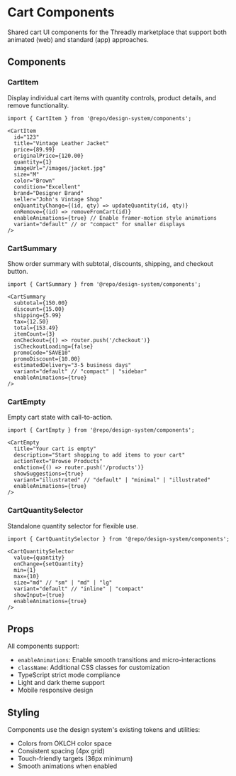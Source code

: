 # Cart Components

Shared cart UI components for the Threadly marketplace that support both animated (web) and standard (app) approaches.

## Components

### CartItem
Display individual cart items with quantity controls, product details, and remove functionality.

```tsx
import { CartItem } from '@repo/design-system/components';

<CartItem
  id="123"
  title="Vintage Leather Jacket"
  price={89.99}
  originalPrice={120.00}
  quantity={1}
  imageUrl="/images/jacket.jpg"
  size="M"
  color="Brown"
  condition="Excellent"
  brand="Designer Brand"
  seller="John's Vintage Shop"
  onQuantityChange={(id, qty) => updateQuantity(id, qty)}
  onRemove={(id) => removeFromCart(id)}
  enableAnimations={true} // Enable framer-motion style animations
  variant="default" // or "compact" for smaller displays
/>
```

### CartSummary
Show order summary with subtotal, discounts, shipping, and checkout button.

```tsx
import { CartSummary } from '@repo/design-system/components';

<CartSummary
  subtotal={150.00}
  discount={15.00}
  shipping={5.99}
  tax={12.50}
  total={153.49}
  itemCount={3}
  onCheckout={() => router.push('/checkout')}
  isCheckoutLoading={false}
  promoCode="SAVE10"
  promoDiscount={10.00}
  estimatedDelivery="3-5 business days"
  variant="default" // "compact" | "sidebar"
  enableAnimations={true}
/>
```

### CartEmpty
Empty cart state with call-to-action.

```tsx
import { CartEmpty } from '@repo/design-system/components';

<CartEmpty
  title="Your cart is empty"
  description="Start shopping to add items to your cart"
  actionText="Browse Products"
  onAction={() => router.push('/products')}
  showSuggestions={true}
  variant="illustrated" // "default" | "minimal" | "illustrated"
  enableAnimations={true}
/>
```

### CartQuantitySelector
Standalone quantity selector for flexible use.

```tsx
import { CartQuantitySelector } from '@repo/design-system/components';

<CartQuantitySelector
  value={quantity}
  onChange={setQuantity}
  min={1}
  max={10}
  size="md" // "sm" | "md" | "lg"
  variant="default" // "inline" | "compact"
  showInput={true}
  enableAnimations={true}
/>
```

## Props

All components support:
- `enableAnimations`: Enable smooth transitions and micro-interactions
- `className`: Additional CSS classes for customization
- TypeScript strict mode compliance
- Light and dark theme support
- Mobile responsive design

## Styling

Components use the design system's existing tokens and utilities:
- Colors from OKLCH color space
- Consistent spacing (4px grid)
- Touch-friendly targets (36px minimum)
- Smooth animations when enabled